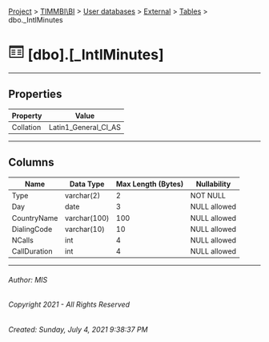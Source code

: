 #### 

[Project](../../../../index.md) > [TIMMBI\\BI](../../../index.md) > [User databases](../../index.md) > [External](../index.md) > [Tables](Tables.md) > dbo._IntlMinutes

# ![Tables](../../../../Images/Table32.png) [dbo].[_IntlMinutes]

---

## <a name="#properties"></a>Properties

| Property | Value |
|---|---|
| Collation | Latin1_General_CI_AS |


---

## <a name="#columns"></a>Columns

| Name | Data Type | Max Length (Bytes) | Nullability |
|---|---|---|---|
| Type | varchar(2) | 2 | NOT NULL |
| Day | date | 3 | NULL allowed |
| CountryName | varchar(100) | 100 | NULL allowed |
| DialingCode | varchar(10) | 10 | NULL allowed |
| NCalls | int | 4 | NULL allowed |
| CallDuration | int | 4 | NULL allowed |


---

###### Author:  MIS

###### Copyright 2021 - All Rights Reserved

###### Created: Sunday, July 4, 2021 9:38:37 PM

